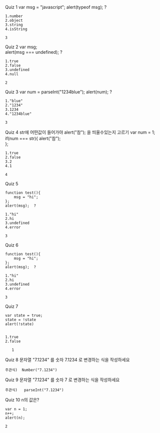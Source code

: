 Quiz 1
    var msg = "javascript";
    alert(typeof msg); ?

    1.number
    2.object
    3.string
    4.isString
    
    3
    
Quiz 2 
    var msg;   
    alert(msg === undefined); ?


    1.true
    2.false
    3.undefined
    4.null
    
    2
    
    
Quiz 3 
    var num = parseInt("1234blue"); 
    alert(num); ?
    
    1."blue"
    2."1234"
    3.1234
    4."1234blue"
    
    3
    
Quiz 4 str에 어떤값이 들어가야 alert("참"); 을 띄울수있는지 고르기
    var num = 1;
    if(num === str){
        alert("참");     
    };
    
    1.true
    2.false
    3.2
    4.1
    
    4
    
Quiz 5 

    function test(){
        msg = "hi";
    };
    alert(msg);  ?
    
    1."hi"
    2.hi
    3.undefined
    4.error
    
    3
    
Quiz 6 

    function test(){
        msg = "hi";
    };
    alert(msg);  ?
    
    1."hi"
    2.hi
    3.undefined
    4.error    
    
    3
    
    
Quiz 7 

    var state = true;
    state = !state
    alert(!state)
    
    
    1.true
    2.false
       
       1
    
Quiz 8 문자열 "7.1234" 를  숫자  7.1234 로 변경하는 식을 작성하세요

    주관식)  Number("7.1234")
    
    
Quiz 9 문자열 "7.1234" 를  숫자  7 로 변경하는 식을 작성하세요

    주관식)   parseInt("7.1234")
    
Quiz 10  n의 값은?
 
    var n = 1;
    n++;  
    alert(n);  
    
    2

    
    

